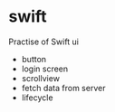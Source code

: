 # swift

Practise of Swift ui 
- button
- login screen
- scrollview
- fetch data from server
- lifecycle
